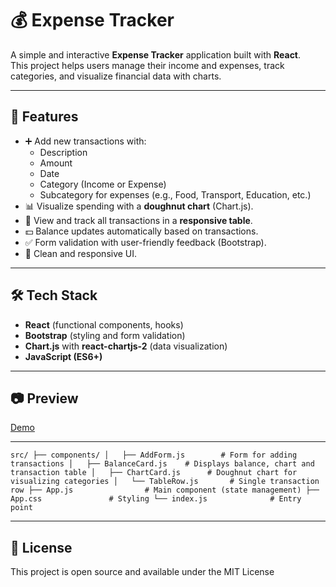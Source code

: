 # 💰 Expense Tracker

A simple and interactive **Expense Tracker** application built with **React**.  
This project helps users manage their income and expenses, track categories, and visualize financial data with charts.

---

## 🚀 Features

- ➕ Add new transactions with:
  - Description
  - Amount
  - Date
  - Category (Income or Expense)
  - Subcategory for expenses (e.g., Food, Transport, Education, etc.)
- 📊 Visualize spending with a **doughnut chart** (Chart.js).
- 📑 View and track all transactions in a **responsive table**.
- 💵 Balance updates automatically based on transactions.
- ✅ Form validation with user-friendly feedback (Bootstrap).
- 🎨 Clean and responsive UI.

---

## 🛠️ Tech Stack

- **React** (functional components, hooks)
- **Bootstrap** (styling and form validation)
- **Chart.js** with **react-chartjs-2** (data visualization)
- **JavaScript (ES6+)**

---

## 📷 Preview

[Demo](https://wgalik.github.io/expence-tracker/)

---

`src/
├── components/
│   ├── AddForm.js        # Form for adding transactions
│   ├── BalanceCard.js    # Displays balance, chart and transaction table
│   ├── ChartCard.js      # Doughnut chart for visualizing categories
│   └── TableRow.js       # Single transaction row
├── App.js                # Main component (state management)
├── App.css               # Styling
└── index.js              # Entry point`

---

## 📜 License

This project is open source and available under the MIT License
